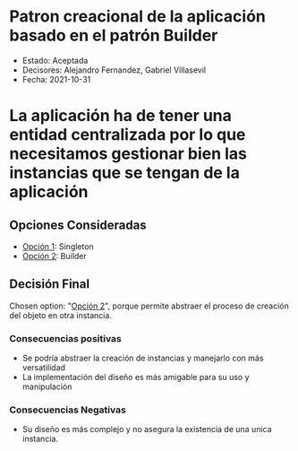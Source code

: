 # Patron creacional de la aplicación basado en el patrón Builder

* Estado: Aceptada
* Decisores: Alejandro Fernandez, Gabriel Villasevil
* Fecha: 2021-10-31

# La aplicación ha de tener una entidad centralizada por lo que necesitamos gestionar bien las instancias que se tengan de la aplicación

## Opciones Consideradas

* [Opción 1](https://github.com/santo2927/DAS-2021-22-/edit/master/Decisión%20de%20diseño%202.1.md): Singleton
* [Opción 2](https://github.com/santo2927/DAS-2021-22-/edit/master/Decisión%20de%20diseño%202.2.md): Builder

## Decisión Final

Chosen option: "[Opción 2](https://github.com/santo2927/DAS-2021-22-/edit/master/Decisión%20de%20diseño%202.2.md)", porque permite abstraer el proceso de creación del objeto en otra instancia.

### Consecuencias positivas

* Se podría abstraer la creación de instancias y manejarlo con más versatilidad
* La implementación del diseño es más amigable para su uso y manipulación

### Consecuencias Negativas

* Su diseño es más complejo y no asegura la existencia de una unica instancia. 
